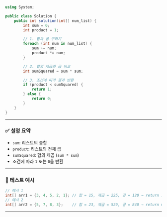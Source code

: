 
```csharp
using System;

public class Solution {
    public int solution(int[] num_list) {
        int sum = 0;
        int product = 1;

        // 1. 합과 곱 구하기
        foreach (int num in num_list) {
            sum += num;
            product *= num;
        }

        // 2. 합의 제곱과 곱 비교
        int sumSquared = sum * sum;

        // 3. 조건에 따라 결과 반환
        if (product < sumSquared) {
            return 1;
        } else {
            return 0;
        }
    }
}
```

---

### ✅ 설명 요약

* `sum`: 리스트의 총합
* `product`: 리스트의 전체 곱
* `sumSquared`: 합의 제곱 (`sum * sum`)
* 조건에 따라 `1` 또는 `0`을 반환

---

### 🧪 테스트 예시

```csharp
// 예시 1
int[] arr1 = {3, 4, 5, 2, 1}; // 합 = 15, 제곱 = 225, 곱 = 120 → return 1
// 예시 2
int[] arr2 = {5, 7, 8, 3};    // 합 = 23, 제곱 = 529, 곱 = 840 → return 0
```

---
